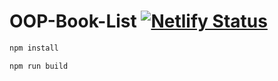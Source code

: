 # OOP-Book-List    [![Netlify Status](https://api.netlify.com/api/v1/badges/4549f454-d2de-4b71-91c0-c15aa8b2169b/deploy-status)](https://app.netlify.com/sites/oop-book-store/deploys)

```bash
npm install
```

```bash
npm run build
```
